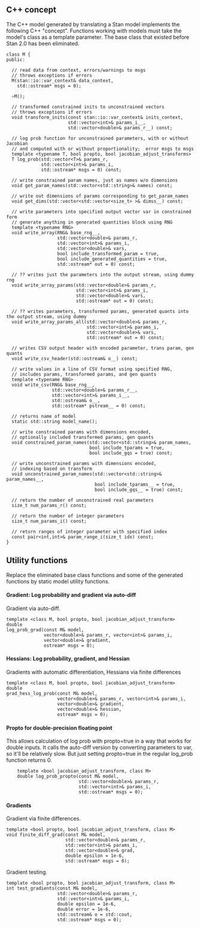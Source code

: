 ## C++ concept

The C++ model generated by translating a Stan model implements the following C++ "concept".  Functions working with models must take the model's class as a template parameter.  The base class that existed before Stan 2.0 has been eliminated.

```
class M {
public:

  // read data from context, errors/warnings to msgs
  // throws exceptions if errors
  M(stan::io::var_context& data_context,
    std::ostream* msgs = 0);

  ~M();

  // transformed constrained inits to unconstrained vectors
  // throws exceptions if errors
  void transform_inits(const stan::io::var_context& inits_context,
                       std::vector<int>& params_i__,
                       std::vector<double>& params_r__) const;

  // log prob function for unconstrained parameters, with or without Jacobian
  // and computed with or without proportionality;  error msgs to msgs
  template <typename T, bool propto, bool jacobian_adjust_transforms>
  T log_prob(std::vector<T>& params_r,
             std::vector<int>& params_i,
             std::ostream* msgs = 0) const;

  // write constrained param names, just as names w/o dimensions
  void get_param_names(std::vector<std::string>& names) const;

  // write out dimensions of params corresponding to get_param_names
  void get_dims(std::vector<std::vector<size_t> >& dimss__) const;

  // write parameters into specified output vector var in constrained form
  // generate anything in generated quantities block using RNG
  template <typename RNG>
  void write_array(RNG& base_rng__,
                   std::vector<double>& params_r,
                   std::vector<int>& params_i,
                   std::vector<double>& vars,
                   bool include_transformed_param = true,
                   bool include_generated_quantities = true,
                   std::ostream* out = 0) const;

  // ?? writes just the parameters into the output stream, using dummy rng
  void write_array_params(std::vector<double>& params_r,
                          std::vector<int>& params_i,
                          std::vector<double>& vars,
                          std::ostream* out = 0) const;

  // ?? writes parameters, transformed params, generated quants into the output stream, using dummy
  void write_array_params_all(std::vector<double>& params_r,
                              std::vector<int>& params_i,
                              std::vector<double>& vars,
                              std::ostream* out = 0) const;

  // writes CSV output header with encoded parameter, trans param, gen quants
  void write_csv_header(std::ostream& o__) const;

  // write values in a line of CSV format using specified RNG, 
  // includes params, transformed params, and gen quants
  template <typename RNG>
  void write_csv(RNG& base_rng__,
                 std::vector<double>& params_r__,
                 std::vector<int>& params_i__,
                 std::ostream& o__,
                 std::ostream* pstream__ = 0) const;

  // returns name of model
  static std::string model_name();

  // write constrained params with dimensions encoded, 
  // optionally included transformed params, gen quants
  void constrained_param_names(std::vector<std::string>& param_names,
                               bool include_tparams = true,
                               bool include_gqs = true) const;

  // write unconstrained params with dimensions encoded,
  // indexing based on transform
  void unconstrained_param_names(std::vector<std::string>& param_names__,
                                 bool include_tparams__ = true,
                                 bool include_gqs__ = true) const;

  // return the number of unconstrained real parameters
  size_t num_params_r() const;

  // return the number of integer parameters
  size_t num_params_i() const;

  // return ranges of integer parameter with specified index
  const pair<int,int>& param_range_i(size_t idx) const;
}
```

## Utility functions

Replace the eliminated base class functions and some of the generated functions by static model utility functions.

#### Gradient: Log probability and gradient via auto-diff

Gradient via auto-diff.

```
template <class M, bool propto, bool jacobian_adjust_transform>
double 
log_prob_grad(const M& model,
              vector<double>& params_r, vector<int>& params_i,
              vector<double>& gradient,
              ostream* msgs = 0);
```


#### Hessians: Log probability, gradient, and Hessian

Gradients with automatic differentiation, Hessians via finite differences

```
template <class M, bool propto, bool jacobian_adjust_transform>
double 
grad_hess_log_prob(const M& model,
                   vector<double>& params_r, vector<int>& params_i,
                   vector<double>& gradient,
                   vector<double>& hessian,
                   ostream* msgs = 0);
```

#### Propto for double-precision floating point

This allows calculation of log prob with propto=true in a way that works for double inputs.  It calls the auto-diff version by converting parameters to var, so it'll be relatively slow.  But just setting propto=true in the regular log_prob function returns 0.

```
    template <bool jacobian_adjust_transform, class M>
    double log_prob_propto(const M& model,
                           std::vector<double>& params_r,
                           std::vector<int>& params_i,
                           std::ostream* msgs = 0);
```


#### Gradients

Gradient via finite differences.

```
template <bool propto, bool jacobian_adjust_transform, class M>
void finite_diff_grad(const M& model,
                      std::vector<double>& params_r,
                      std::vector<int>& params_i,
                      std::vector<double>& grad,
                      double epsilon = 1e-6,
                      std::ostream* msgs = 0); 
```

Gradient testing.

```
template <bool propto, bool jacobian_adjust_transform, class M>
int test_gradients(const M& model,
                   std::vector<double>& params_r,
                   std::vector<int>& params_i,
                   double epsilon = 1e-6,
                   double error = 1e-6,
                   std::ostream& o = std::cout,
                   std::ostream* msgs = 0);
```
